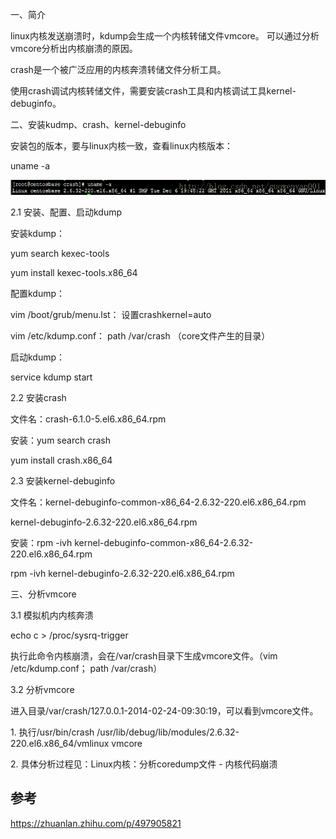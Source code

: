 一、简介

linux内核发送崩溃时，kdump会生成一个内核转储文件vmcore。 可以通过分析vmcore分析出内核崩溃的原因。

crash是一个被广泛应用的内核奔溃转储文件分析工具。

使用crash调试内核转储文件，需要安装crash工具和内核调试工具kernel-debuginfo。

二、安装kudmp、crash、kernel-debuginfo

安装包的版本，要与linux内核一致，查看linux内核版本：

uname -a

![](image/v2-70bbb4b535f5bac5052c58cdf4d9bb62_1440w.jpg)

2.1 安装、配置、启动kdump

安装kdump：

yum search kexec-tools

yum install kexec-tools.x86\_64

配置kdump：

vim /boot/grub/menu.lst： 设置crashkernel=auto

vim /etc/kdump.conf： path /var/crash （core文件产生的目录）

启动kdump：

service kdump start

2.2 安装crash

文件名：crash-6.1.0-5.el6.x86\_64.rpm

安装：yum search crash

yum install crash.x86\_64

2.3 安装kernel-debuginfo

文件名：kernel-debuginfo-common-x86\_64-2.6.32-220.el6.x86\_64.rpm

kernel-debuginfo-2.6.32-220.el6.x86\_64.rpm

安装：rpm -ivh kernel-debuginfo-common-x86\_64-2.6.32-220.el6.x86\_64.rpm

rpm -ivh kernel-debuginfo-2.6.32-220.el6.x86\_64.rpm

三、分析vmcore

3.1 模拟机内内核奔溃

echo c > /proc/sysrq-trigger

执行此命令内核崩溃，会在/var/crash目录下生成vmcore文件。（vim /etc/kdump.conf； path /var/crash）

3.2 分析vmcore

进入目录/var/crash/127.0.0.1-2014-02-24-09:30:19，可以看到vmcore文件。

1\. 执行/usr/bin/crash /usr/lib/debug/lib/modules/2.6.32-220.el6.x86\_64/vmlinux vmcore

2\. 具体分析过程见：Linux内核：分析coredump文件 - 内核代码崩溃



## 参考

https://zhuanlan.zhihu.com/p/497905821